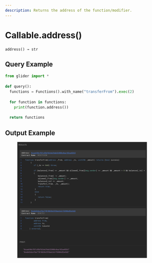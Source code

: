 ```yaml
---
description: Returns the address of the function/modifier.
---
```


# Callable.address()

`address() → str`

## Query Example

```python
from glider import *

def query():
  functions = Functions().with_name("transferFrom").exec(2)
  
  for function in functions:
    print(function.address())

  return functions
```

## Output Example

<figure><img src="../../.gitbook/assets/image (8) (1) (1) (1) (1) (1) (1).png" alt=""><figcaption></figcaption></figure>
